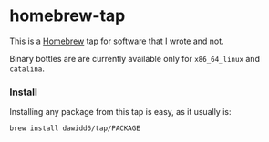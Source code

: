 # homebrew-tap

This is a [Homebrew](https://brew.sh) tap for software that I wrote and not.

Binary bottles are are currently available only for `x86_64_linux` and `catalina`.

### Install

Installing any package from this tap is easy, as it usually is:

```sh
brew install dawidd6/tap/PACKAGE
```

